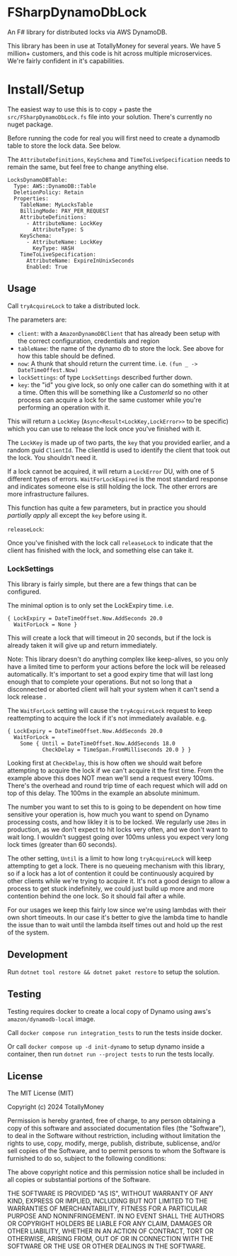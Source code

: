 # FSharpDynamoDbLock

An F# library for distributed locks via AWS DynamoDB.

This library has been in use at TotallyMoney for several years. We have 5
million+ customers, and this code is hit across multiple microservices. We're
fairly confident in it's capabilities.

# Install/Setup

The easiest way to use this is to copy + paste the `src/FSharpDynamoDbLock.fs`
file into your solution. There's currently no nuget package.

Before running the code for real you will first need to create a dynamodb table
to store the lock data. See below.

The `AttributeDefinitions`, `KeySchema` and `TimeToLiveSpecification` needs to
remain the same, but feel free to change anything else. 

```
LocksDynamoDBTable:
  Type: AWS::DynamoDB::Table
  DeletionPolicy: Retain
  Properties:
    TableName: MyLocksTable
    BillingMode: PAY_PER_REQUEST
    AttributeDefinitions:
      - AttributeName: LockKey
        AttributeType: S
    KeySchema:
      - AttributeName: LockKey
        KeyType: HASH
    TimeToLiveSpecification:
      AttributeName: ExpireInUnixSeconds
      Enabled: True
```

## Usage

Call `tryAcquireLock` to take a distributed lock. 

The parameters are:
* `client`: with a `AmazonDynamoDBClient` that has already been setup with the correct configuration, credentials and region
* `tableName`: the name of the dynamo db to store the lock. See above for how this table should be defined.
* `now`: A thunk that should return the current time. i.e. `(fun _ -> DateTimeOffest.Now)`
* `lockSettings`: of type `LockSettings` described further down.
* `key`: the "id" you give lock, so only one caller can do something with it at a time. Often this will be something like a _CustomerId_ so no other process can acquire a lock for the same customer while you're performing an operation with it.

This will return a `LockKey` (`Async<Result<LockKey,LockError>>` to be specific) which you can use to release the lock once you've finished with it.

The `LockKey` is made up of two parts, the `key` that you provided earlier, and a random guid `ClientId`. The clientId is used to identify the client that took out the lock. You shouldn't need it.

If a lock cannot be acquired, it will return a `LockError` DU, with one of 5 different types of errors.
`WaitForLockExpired` is the most standard response and indicates someone else is still holding the lock. The other errors are more infrastructure failures.

This function has quite a few parameters, but in practice you should _partially apply_ all except the `key` before using it.

`releaseLock`:
 
Once you've finished with the lock call `releaseLock` to indicate that the client has finished with the lock, and something else can take it.

### LockSettings

This library is fairly simple, but there are a few things that can be configured.

The minimal option is to only set the LockExpiry time. i.e.

```
{ LockExpiry = DateTimeOffset.Now.AddSeconds 20.0
  WaitForLock = None }
```

This will create a lock that will timeout in 20 seconds, but if the lock is already taken it will give up and return immediately.

Note: This library doesn't do anything complex like keep-alives, so you only have a limited time to perform your actions before the lock will be released automatically. It's important to set a good expiry time that will last long enough that to complete your operations. But not so long that a disconnected or aborted client will halt your system when it can't send a lock release .

The `WaitForLock` setting will cause the `tryAcquireLock` request to keep reattempting to acquire the lock if it's not immediately available. e.g.

```
{ LockExpiry = DateTimeOffset.Now.AddSeconds 20.0
  WaitForLock =
    Some { Until = DateTimeOffset.Now.AddSeconds 18.0
           CheckDelay = TimeSpan.FromMilliseconds 20.0 } }
```  

Looking first at `CheckDelay`, this is how often we should wait before attempting to acquire the lock if we can't acquire it the first time. From the example above this does NOT mean we'll send a request every 100ms. There's the overhead and round trip time of each request which will add on top of this delay. The 100ms in the example an absolute minimum.

The number you want to set this to is going to be dependent on how time sensitive your operation is, how much you want to spend on Dynamo processing costs, and how likley it is to be locked. We regularly use `20ms` in production, as we don't expect to hit locks very often, and we don't want to wait long. I wouldn't suggest going over 100ms unless you expect very long lock times (greater than 60 seconds).

The other setting, `Until` is a limit to how long `tryAcquireLock` will keep attempting to get a lock. There is no queueing mechanism with this library, so if a lock has a lot of contention it could be continuously acquired by other clients while we're trying to acquire it. It's not a good design to allow a process to get stuck indefinitely, we could just build up more and more contention behind the one lock. So it should fail after a while.

For our usages we keep this fairly low since we're using lambdas with their own short timeouts. In our case it's better to give the lambda time to handle the issue than to wait until the lambda itself times out and hold up the rest of the system.



## Development

Run `dotnet tool restore && dotnet paket restore` to setup the solution.

## Testing

Testing requires docker to create a local copy of Dynamo using aws's
`amazon/dynamodb-local` image.

Call `docker compose run integration_tests` to run the tests inside docker.

Or call `docker compose up -d init-dynamo` to setup dynamo inside a container,
then run `dotnet run --project tests` to run the tests locally.


## License
The MIT License (MIT)

Copyright (c) 2024 TotallyMoney

Permission is hereby granted, free of charge, to any person obtaining a copy of this software and associated documentation files (the "Software"), to deal in the Software without restriction, including without limitation the rights to use, copy, modify, merge, publish, distribute, sublicense, and/or sell copies of the Software, and to permit persons to whom the Software is furnished to do so, subject to the following conditions:

The above copyright notice and this permission notice shall be included in all copies or substantial portions of the Software.

THE SOFTWARE IS PROVIDED "AS IS", WITHOUT WARRANTY OF ANY KIND, EXPRESS OR IMPLIED, INCLUDING BUT NOT LIMITED TO THE WARRANTIES OF MERCHANTABILITY, FITNESS FOR A PARTICULAR PURPOSE AND NONINFRINGEMENT. IN NO EVENT SHALL THE AUTHORS OR COPYRIGHT HOLDERS BE LIABLE FOR ANY CLAIM, DAMAGES OR OTHER LIABILITY, WHETHER IN AN ACTION OF CONTRACT, TORT OR OTHERWISE, ARISING FROM, OUT OF OR IN CONNECTION WITH THE SOFTWARE OR THE USE OR OTHER DEALINGS IN THE SOFTWARE.